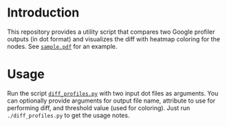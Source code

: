 # Introduction
This repository provides a utility script that compares two Google profiler 
outputs (in dot format) and visualizes the diff with heatmap coloring for the
nodes. See [`sample.pdf`](sample.pdf) for an example.

# Usage 
Run the script [`diff_profiles.py`](sample.pdf) with two input dot files as arguments. You 
can optionally provide arguments for output file name, attribute to use 
for performing diff, and threshold value (used for coloring). Just run 
`./diff_profiles.py` to get the usage notes.


